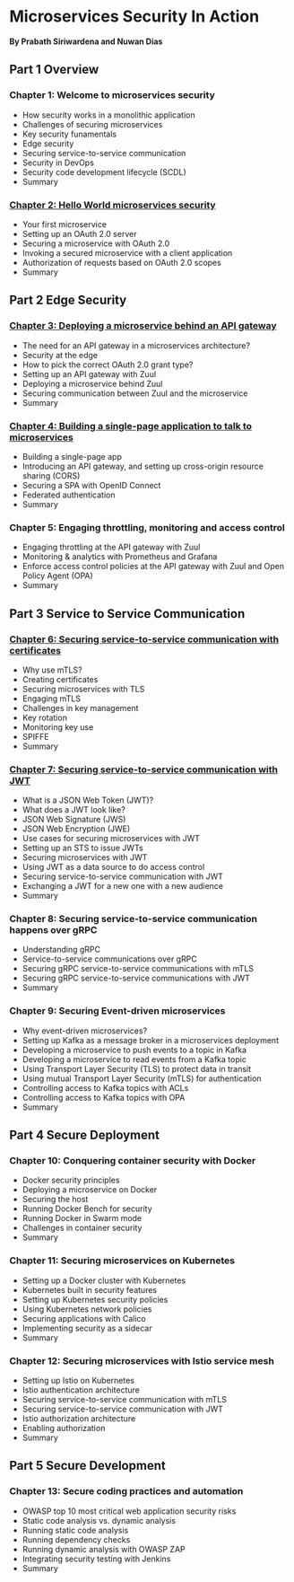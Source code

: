 # Microservices Security In Action
**By Prabath Siriwardena and Nuwan Dias**

## Part 1 Overview
### Chapter 1: Welcome to microservices security
* How security works in a monolithic application 
* Challenges of securing microservices 
* Key security funamentals 
* Edge security
* Securing service-to-service communication 
* Security in DevOps 
* Security code development lifecycle (SCDL) 
* Summary

### [Chapter 2: Hello World microservices security](https://github.com/microservices-security-in-action/samples/tree/master/chapter02)
* Your first microservice
* Setting up an OAuth 2.0 server 
* Securing a microservice with OAuth 2.0 
* Invoking a secured microservice with a client application 
* Authorization of requests based on OAuth 2.0 scopes
* Summary  

## Part 2 Edge Security
### [Chapter 3: Deploying a microservice behind an API gateway](https://github.com/microservices-security-in-action/samples/tree/master/chapter03)
* The need for an API gateway in a microservices architecture?
* Security at the edge
* How to pick the correct OAuth 2.0 grant type?
* Setting up an API gateway with Zuul
* Deploying a microservice behind Zuul
* Securing communication between Zuul and the microservice
* Summary

### [Chapter 4: Building a single-page application to talk to microservices](https://github.com/microservices-security-in-action/samples/tree/master/chapter04)
* Building a single-page app 
* Introducing an API gateway, and setting up cross-origin resource sharing (CORS)
* Securing a SPA with OpenID Connect 
* Federated authentication 
* Summary

### Chapter 5: Engaging throttling, monitoring and access control
* Engaging throttling at the API gateway with Zuul
* Monitoring & analytics with Prometheus and Grafana
* Enforce access control policies at the API gateway with Zuul and Open Policy Agent (OPA)
* Summary

## Part 3 Service to Service Communication
### [Chapter 6: Securing service-to-service communication with certificates](https://github.com/microservices-security-in-action/samples/tree/master/chapter06)
* Why use mTLS? 
* Creating certificates
* Securing microservices with TLS 
* Engaging mTLS
* Challenges in key management 
* Key rotation
* Monitoring key use 
* SPIFFE 
* Summary  
					
### [Chapter 7: Securing service-to-service communication with JWT](https://github.com/microservices-security-in-action/samples/tree/master/chapter07)
* What is a JSON Web Token (JWT)? 
* What does a JWT look like? 
* JSON Web Signature (JWS) 
* JSON Web Encryption (JWE)
* Use cases for securing microservices with JWT 
* Setting up an STS to issue JWTs 
* Securing microservices with JWT
* Using JWT as a data source to do access control
* Securing service-to-service communication with JWT
* Exchanging a JWT for a new one with a new audience
* Summary  

### Chapter 8: Securing service-to-service communication happens over gRPC
* Understanding gRPC 
* Service-to-service communications over gRPC 
* Securing gRPC service-to-service communications with mTLS 
* Securing gRPC service-to-service communications with JWT          
* Summary
					
### Chapter 9: Securing Event-driven microservices
* Why event-driven microservices?
* Setting up Kafka as a message broker in a microservices deployment
* Developing a microservice to push events to a topic in Kafka
* Developing a microservice to read events from a Kafka topic
* Using Transport Layer Security (TLS) to protect data in transit 
* Using mutual Transport Layer Security (mTLS) for authentication 
* Controlling access to Kafka topics with ACLs 
* Controlling access to Kafka topics with OPA          
* Summary									

## Part 4 Secure Deployment 
### Chapter 10: Conquering container security with Docker
* Docker security principles
* Deploying a microservice on Docker
* Securing the host
* Running Docker Bench for security
* Running Docker in Swarm mode
* Challenges in container security 
* Summary
					
### Chapter 11: Securing microservices on Kubernetes
* Setting up a Docker cluster with Kubernetes
* Kubernetes built in security features
* Setting up Kubernetes security policies
* Using Kubernetes network policies 
* Securing applications with Calico 
* Implementing security as a sidecar 
* Summary
	
### Chapter 12: Securing microservices with Istio service mesh
* Setting up Istio on Kubernetes 
* Istio authentication architecture 
* Securing service-to-service communication with mTLS 
* Securing service-to-service communication with JWT 
* Istio authorization architecture 
* Enabling authorization 
* Summary  

## Part 5 Secure Development 
### Chapter 13: Secure coding practices and automation
* OWASP top 10 most critical web application security risks
* Static code analysis vs. dynamic analysis
* Running static code analysis
* Running dependency checks
* Running dynamic analysis with OWASP ZAP 
* Integrating security testing with Jenkins 
* Summary  
